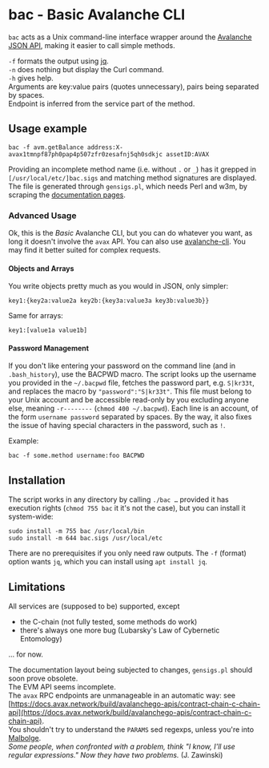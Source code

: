 # bac - Basic Avalanche CLI

`bac` acts as a Unix command-line interface wrapper around the 
[Avalanche JSON API](https://docs.avax.network/build/avalanchego-apis), 
making it easier to call simple methods.

`-f` formats the output using [jq](https://stedolan.github.io/jq/).
<br>
`-n` does nothing but display the Curl command.
<br>
`-h` gives help.
<br>
Arguments are key:value pairs (quotes unnecessary), pairs being separated by spaces.
<br>
Endpoint is inferred from the service part of the method.

## Usage example

    bac -f avm.getBalance address:X-avax1tmnpf87ph0pap4p507zfr0zesafnj5qh0sdkjc assetID:AVAX

Providing an incomplete method name (i.e. without `.` or `_`) has it grepped
in `[/usr/local/etc/]bac.sigs` and matching method signatures are displayed. The
file is generated through `gensigs.pl`, which needs Perl and w3m, by scraping the
[documentation pages](https://docs.avax.network/build/apis). 

### Advanced Usage

Ok, this is the _Basic_ Avalanche CLI, but you can do whatever you
want, as long it doesn't involve the `avax` API. You can also use
[avalanche-cli](https://github.com/hsk81/avalanche-cli).
You may find it better suited for complex requests.

#### Objects and Arrays

You write objects pretty much as you would in JSON, only simpler:

    key1:{key2a:value2a key2b:{key3a:value3a key3b:value3b}}

Same for arrays:

    key1:[value1a value1b]

#### Password Management

If you don't like entering your password on the command line (and in
`.bash_history`), use the BACPWD macro. The script looks up the username you
provided in the `~/.bacpwd` file, fetches the password part, e.g. `S|kr33t`,
and replaces the macro by `"password":"S|kr33t"`. This file must belong to your
Unix account and be accessible read-only by you excluding anyone else, meaning
`-r--------` (`chmod 400 ~/.bacpwd`). Each line is an account, of the form
`username password` separated by spaces. By the way, it also fixes the issue of
having special characters in the password, such as `!`.

Example:

    bac -f some.method username:foo BACPWD

## Installation

The script works in any directory by calling `./bac …` provided it has execution rights
(`chmod 755 bac` it it's not the case), but you can install it system-wide:

    sudo install -m 755 bac /usr/local/bin
    sudo install -m 644 bac.sigs /usr/local/etc

There are no prerequisites if you only need raw outputs. The `-f` (format)
option wants `jq`, which you can install using `apt install jq`.

## Limitations

All services are (supposed to be) supported, except

- the C-chain (not fully tested, some methods do work)
- there's always one more bug (Lubarsky's Law of Cybernetic Entomology)

… for now. 

The documentation layout being subjected to changes, `gensigs.pl` should soon prove obsolete. 
<br>
The EVM API seems incomplete. 
<br>
The `avax` RPC endpoints are unmanageable in an automatic way: see 
[https://docs.avax.network/build/avalanchego-apis/contract-chain-c-chain-api](https://docs.avax.network/build/avalanchego-apis/contract-chain-c-chain-api).
<br>
You shouldn't try to understand the `PARAMS` sed regexps, unless you're into
[Malbolge](https://en.wikipedia.org/wiki/Malbolge).
<br> 
_Some people, when confronted with a problem, think "I know, I'll use regular
expressions." Now they have two problems._ (J. Zawinski)

